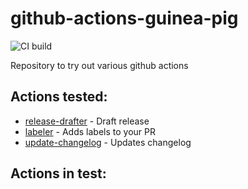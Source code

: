# github-actions-guinea-pig

![CI build](https://github.com/yogingale/github-actions-guinea-pig/workflows/Label%20PRs/badge.svg?branch=main)

Repository to try out various github actions

## Actions tested:
* [release-drafter](https://github.com/marketplace/actions/release-drafter) - Draft release
* [labeler](https://github.com/marketplace/actions/labeler) - Adds labels to your PR
* [update-changelog](https://github.com/marketplace/actions/update-changelog) - Updates changelog

## Actions in test:

